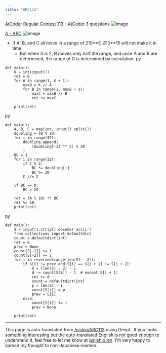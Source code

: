 ```yaml
---
title: "ARC113"
---
```


[AtCoder Regular Contest 113 - AtCoder](https://atcoder.jp/contests/arc113)
3 questions
![image](https://gyazo.com/75df50274246be175b1b7ecc706b3d64/thumb/1000)

[A - A*B*C](https://atcoder.jp/contests/arc113/tasks/arc113_a)
![image](https://gyazo.com/c221fd9d347a749f911fa22717c94510/thumb/1000)
- If A, B, and C all move in a range of 2*10**5, 8*10**15 will not make it in time.
    - But when A is 2, B moves only half the range, and once A and B are determined, the range of C is determined by calculation.
py

```
def main():
    K = int(input())
    ret = 0
    for A in range(1, K + 1):
        maxB = K // A
        for B in range(1, maxB + 1):
            maxC = maxB // B
            ret += maxC

    print(ret)
```


py

```
def main():
    A, B, C = map(int, input().split())
    doubling = [B % 20]
    for i in range(32):
        doubling.append(
            (doubling[-1] ** 2) % 20
        )
    BC = 1
    for i in range(32):
        if C % 2:
            BC *= doubling[i]
            BC %= 20
        C //= 2

    if BC == 0:
        BC = 20

    ret = (A % 10) ** BC
    ret %= 10
    print(ret)
```


py

```
def main():
    S = input().strip().decode('ascii')
    from collections import defaultdict
    count = defaultdict(int)
    ret = 0
    prev = None
    count[S[-1]] += 1
    count[S[-2]] += 1
    for i in reversed(range(len(S) - 2)):
        if S[i] != prev and S[i] == S[i + 1] != S[i + 2]:
            d = (len(S) - 2) - i
            d -= count[S[i]] - 1  # except S[i + 1]
            ret += d
            count = defaultdict(int)
            p = len(S) - i
            count[S[i]] = p
            prev = S[i]
        else:
            count[S[i]] += 1
            prev = None

    print(ret)
```


---
This page is auto-translated from [/nishio/ARC113](https://scrapbox.io/nishio/ARC113) using DeepL. If you looks something interesting but the auto-translated English is not good enough to understand it, feel free to let me know at [@nishio_en](https://twitter.com/nishio_en). I'm very happy to spread my thought to non-Japanese readers.